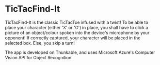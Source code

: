 # TicTacFind-It
TicTacFind-It is the classic TicTacToe infused with a twist! To be able to place your character (either 'X' or 'O') in place, you shall have to click a picture of an object/colour spoken into the device's microphone by your opponent! If correctly captured, your character will be placed in the selected box. Else, you skip a turn!

The app is developed on Thunkable, and uses Microsoft Azure's Computer Vision API for Object Recognition.

